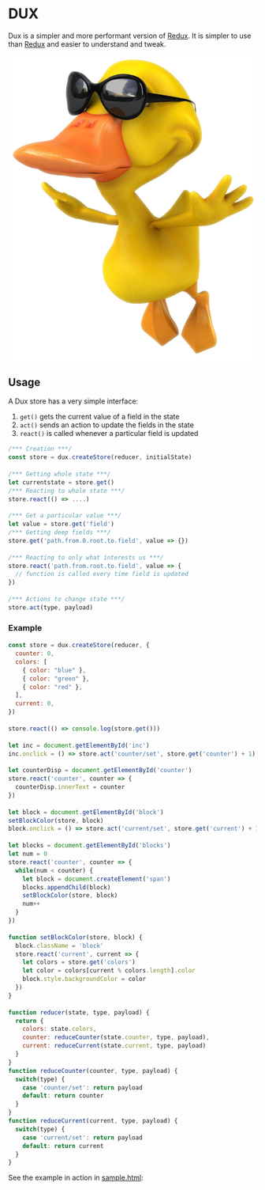 # DUX

Dux is a simpler and more performant version of [Redux](https://redux.js.org). It is simpler to use than [Redux](https://redux.js.org) and easier to understand and tweak.

![dux icon](./dux.jpg)

## Usage

A Dux store has a very simple interface:

1. `get()` gets the current value of a field in the state
2. `act()` sends an action to update the fields in the state
3. `react()` is called whenever a particular field is updated

```javascript
/*** Creation ***/
const store = dux.createStore(reducer, initialState)

/*** Getting whole state ***/
let currentstate = store.get()
/*** Reacting to whole state ***/
store.react(() => ....)

/*** Get a particular value ***/
let value = store.get('field')
/*** Getting deep fields ***/
store.get('path.from.0.root.to.field', value => {})

/*** Reacting to only what interests us ***/
store.react('path.from.root.to.field', value => {
  // function is called every time field is updated
})

/*** Actions to change state ***/
store.act(type, payload)
```

### Example

```javascript
const store = dux.createStore(reducer, {
  counter: 0,
  colors: [
    { color: "blue" },
    { color: "green" },
    { color: "red" },
  ],
  current: 0,
})

store.react(() => console.log(store.get()))

let inc = document.getElementById('inc')
inc.onclick = () => store.act('counter/set', store.get('counter') + 1)

let counterDisp = document.getElementById('counter')
store.react('counter', counter => {
  counterDisp.innerText = counter
})

let block = document.getElementById('block')
setBlockColor(store, block)
block.onclick = () => store.act('current/set', store.get('current') + 1)

let blocks = document.getElementById('blocks')
let num = 0
store.react('counter', counter => {
  while(num < counter) {
    let block = document.createElement('span')
    blocks.appendChild(block)
    setBlockColor(store, block)
    num++
  }
})

function setBlockColor(store, block) {
  block.className = 'block'
  store.react('current', current => {
    let colors = store.get('colors')
    let color = colors[current % colors.length].color
    block.style.backgroundColor = color
  })
}

function reducer(state, type, payload) {
  return {
    colors: state.colors,
    counter: reduceCounter(state.counter, type, payload),
    current: reduceCurrent(state.current, type, payload)
  }
}
function reduceCounter(counter, type, payload) {
  switch(type) {
    case 'counter/set': return payload
    default: return counter
  }
}
function reduceCurrent(current, type, payload) {
  switch(type) {
    case 'current/set': return payload
    default: return current
  }
}
```

See the example in action in [sample.html](./sample.html):

